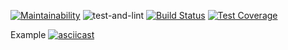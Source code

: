 [![Maintainability](https://api.codeclimate.com/v1/badges/3f714466587572c9eb17/maintainability)](https://codeclimate.com/github/morphydidius/frontend-project-lvl2/maintainability) ![test-and-lint](https://github.com/morphydidius/frontend-project-lvl2/workflows/test-and-lint/badge.svg?branch=master) [![Build Status](https://travis-ci.org/morphydidius/frontend-project-lvl2.svg?branch=master)](https://travis-ci.org/morphydidius/frontend-project-lvl2) [![Test Coverage](https://api.codeclimate.com/v1/badges/3f714466587572c9eb17/test_coverage)](https://codeclimate.com/github/morphydidius/frontend-project-lvl2/test_coverage)

Example
[![asciicast](https://asciinema.org/a/Dtqrvg58tah9piJDtFIa6Qmse.svg)](https://asciinema.org/a/Dtqrvg58tah9piJDtFIa6Qmse)
